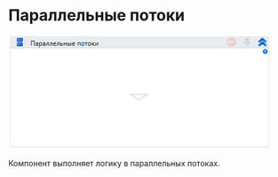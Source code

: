 # Параллельные потоки

![](<../../../.gitbook/assets/image (71).png>)

Компонент выполняет логику в параллельных потоках.

